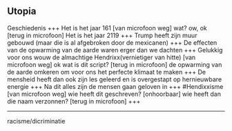 Utopia
---
Geschiedenis
+++
Het is het jaar 161 [van microfoon weg] wat? ow, ok [terug in microfoon] Het is het jaar 2119
+++
Trump heeft zijn muur gebouwd (maar die is al afgebroken door de mexicanen)
+++
De effecten van de opwarming van de aarde waren erger dan we dachten
+++
Gelukkig voor ons wouw de almachtige Hendrixx(vernietiger van hitte) [van microfoon weg] ok wat is dit script? [terug in microfoon] de opwarming van de aarde omkeren om voor ons het perfecte klimaat te maken
+++
De mensheid heeft dan ook zijn les geleerd en is overgestapt op hernieuwbare energie
+++
Na dit alles zijn de mensen gaan geloven in
+++
#Hendixxisme [van microfoon weg] wie heeft dit geschreven? [onhoorbaar] wie heeft dan die naam verzonnen? [terug in microfoon]
+++

---
racisme/dicriminatie
